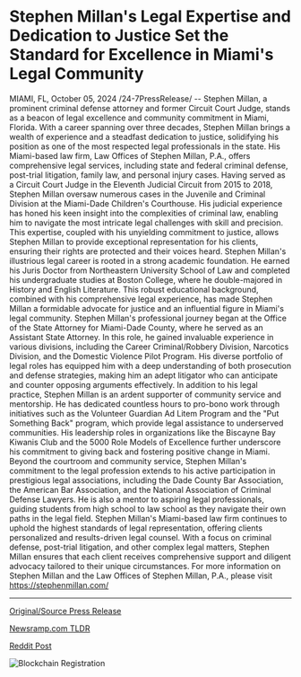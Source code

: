# Stephen Millan's Legal Expertise and Dedication to Justice Set the Standard for Excellence in Miami's Legal Community

MIAMI, FL, October 05, 2024 /24-7PressRelease/ -- Stephen Millan, a prominent criminal defense attorney and former Circuit Court Judge, stands as a beacon of legal excellence and community commitment in Miami, Florida. With a career spanning over three decades, Stephen Millan brings a wealth of experience and a steadfast dedication to justice, solidifying his position as one of the most respected legal professionals in the state. His Miami-based law firm, Law Offices of Stephen Millan, P.A., offers comprehensive legal services, including state and federal criminal defense, post-trial litigation, family law, and personal injury cases.  Having served as a Circuit Court Judge in the Eleventh Judicial Circuit from 2015 to 2018, Stephen Millan oversaw numerous cases in the Juvenile and Criminal Division at the Miami-Dade Children's Courthouse. His judicial experience has honed his keen insight into the complexities of criminal law, enabling him to navigate the most intricate legal challenges with skill and precision. This expertise, coupled with his unyielding commitment to justice, allows Stephen Millan to provide exceptional representation for his clients, ensuring their rights are protected and their voices heard.  Stephen Millan's illustrious legal career is rooted in a strong academic foundation. He earned his Juris Doctor from Northeastern University School of Law and completed his undergraduate studies at Boston College, where he double-majored in History and English Literature. This robust educational background, combined with his comprehensive legal experience, has made Stephen Millan a formidable advocate for justice and an influential figure in Miami's legal community.  Stephen Millan's professional journey began at the Office of the State Attorney for Miami-Dade County, where he served as an Assistant State Attorney. In this role, he gained invaluable experience in various divisions, including the Career Criminal/Robbery Division, Narcotics Division, and the Domestic Violence Pilot Program. His diverse portfolio of legal roles has equipped him with a deep understanding of both prosecution and defense strategies, making him an adept litigator who can anticipate and counter opposing arguments effectively.  In addition to his legal practice, Stephen Millan is an ardent supporter of community service and mentorship. He has dedicated countless hours to pro-bono work through initiatives such as the Volunteer Guardian Ad Litem Program and the "Put Something Back" program, which provide legal assistance to underserved communities. His leadership roles in organizations like the Biscayne Bay Kiwanis Club and the 5000 Role Models of Excellence further underscore his commitment to giving back and fostering positive change in Miami.  Beyond the courtroom and community service, Stephen Millan's commitment to the legal profession extends to his active participation in prestigious legal associations, including the Dade County Bar Association, the American Bar Association, and the National Association of Criminal Defense Lawyers. He is also a mentor to aspiring legal professionals, guiding students from high school to law school as they navigate their own paths in the legal field.  Stephen Millan's Miami-based law firm continues to uphold the highest standards of legal representation, offering clients personalized and results-driven legal counsel. With a focus on criminal defense, post-trial litigation, and other complex legal matters, Stephen Millan ensures that each client receives comprehensive support and diligent advocacy tailored to their unique circumstances.  For more information on Stephen Millan and the Law Offices of Stephen Millan, P.A., please visit https://stephenmillan.com/ 

---

[Original/Source Press Release](https://www.24-7pressrelease.com/press-release/514992/stephen-millans-legal-expertise-and-dedication-to-justice-set-the-standard-for-excellence-in-miamis-legal-community)
                    

[Newsramp.com TLDR](None) 



[Reddit Post](https://www.reddit.com/r/newsramp/comments/1fwksvu/prominent_criminal_defense_attorney_and_former/) 



![Blockchain Registration](https://cdn.newsramp.app/24-7PressRelease/qrcode/2410/5/leanio9c.webp)